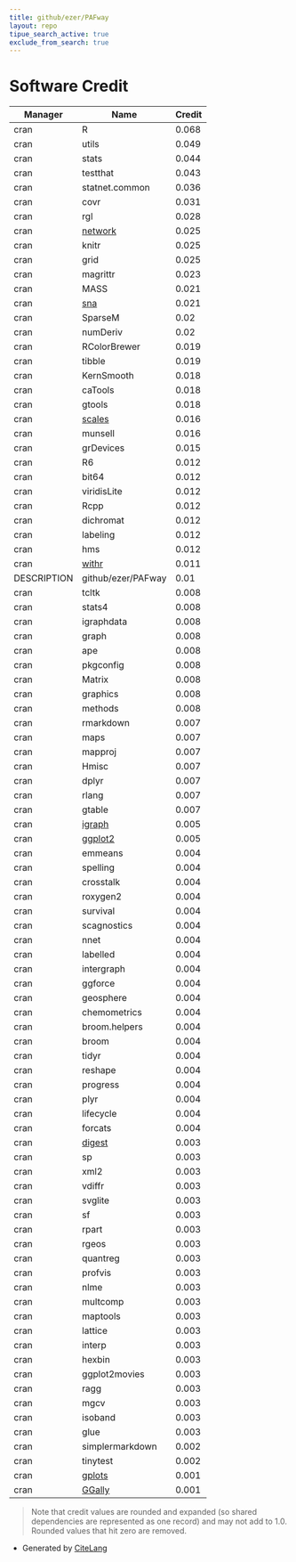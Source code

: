 ```yaml
---
title: github/ezer/PAFway
layout: repo
tipue_search_active: true
exclude_from_search: true
---
```

# Software Credit

|Manager|Name|Credit|
|-------|----|------|
|cran|R|0.068|
|cran|utils|0.049|
|cran|stats|0.044|
|cran|testthat|0.043|
|cran|statnet.common|0.036|
|cran|covr|0.031|
|cran|rgl|0.028|
|cran|[network](http://statnet.org/)|0.025|
|cran|knitr|0.025|
|cran|grid|0.025|
|cran|magrittr|0.023|
|cran|MASS|0.021|
|cran|[sna](http://statnet.org)|0.021|
|cran|SparseM|0.02|
|cran|numDeriv|0.02|
|cran|RColorBrewer|0.019|
|cran|tibble|0.019|
|cran|KernSmooth|0.018|
|cran|caTools|0.018|
|cran|gtools|0.018|
|cran|[scales](https://scales.r-lib.org)|0.016|
|cran|munsell|0.016|
|cran|grDevices|0.015|
|cran|R6|0.012|
|cran|bit64|0.012|
|cran|viridisLite|0.012|
|cran|Rcpp|0.012|
|cran|dichromat|0.012|
|cran|labeling|0.012|
|cran|hms|0.012|
|cran|[withr](https://withr.r-lib.org)|0.011|
|DESCRIPTION|github/ezer/PAFway|0.01|
|cran|tcltk|0.008|
|cran|stats4|0.008|
|cran|igraphdata|0.008|
|cran|graph|0.008|
|cran|ape|0.008|
|cran|pkgconfig|0.008|
|cran|Matrix|0.008|
|cran|graphics|0.008|
|cran|methods|0.008|
|cran|rmarkdown|0.007|
|cran|maps|0.007|
|cran|mapproj|0.007|
|cran|Hmisc|0.007|
|cran|dplyr|0.007|
|cran|rlang|0.007|
|cran|gtable|0.007|
|cran|[igraph](https://igraph.org)|0.005|
|cran|[ggplot2](https://ggplot2.tidyverse.org)|0.005|
|cran|emmeans|0.004|
|cran|spelling|0.004|
|cran|crosstalk|0.004|
|cran|roxygen2|0.004|
|cran|survival|0.004|
|cran|scagnostics|0.004|
|cran|nnet|0.004|
|cran|labelled|0.004|
|cran|intergraph|0.004|
|cran|ggforce|0.004|
|cran|geosphere|0.004|
|cran|chemometrics|0.004|
|cran|broom.helpers|0.004|
|cran|broom|0.004|
|cran|tidyr|0.004|
|cran|reshape|0.004|
|cran|progress|0.004|
|cran|plyr|0.004|
|cran|lifecycle|0.004|
|cran|forcats|0.004|
|cran|[digest](https://github.com/eddelbuettel/digest)|0.003|
|cran|sp|0.003|
|cran|xml2|0.003|
|cran|vdiffr|0.003|
|cran|svglite|0.003|
|cran|sf|0.003|
|cran|rpart|0.003|
|cran|rgeos|0.003|
|cran|quantreg|0.003|
|cran|profvis|0.003|
|cran|nlme|0.003|
|cran|multcomp|0.003|
|cran|maptools|0.003|
|cran|lattice|0.003|
|cran|interp|0.003|
|cran|hexbin|0.003|
|cran|ggplot2movies|0.003|
|cran|ragg|0.003|
|cran|mgcv|0.003|
|cran|isoband|0.003|
|cran|glue|0.003|
|cran|simplermarkdown|0.002|
|cran|tinytest|0.002|
|cran|[gplots](https://github.com/talgalili/gplots)|0.001|
|cran|[GGally](https://ggobi.github.io/ggally/)|0.001|


> Note that credit values are rounded and expanded (so shared dependencies are represented as one record) and may not add to 1.0. Rounded values that hit zero are removed.


- Generated by [CiteLang](https://github.com/vsoch/citelang)
